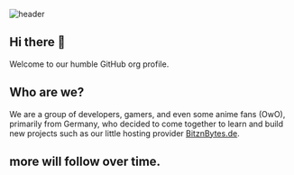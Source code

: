 ![header](https://capsule-render.vercel.app/api?type=waving&height=300&color=gradient&customColorList=24&text=BitznBytes%20Labs&reversal=false&section=footer&fontSize=60&textBg=false&desc=Powered%20by%20way%20too%20much%20Coffee%20&descSize=20&descAlign=50&descAlignY=68)

## Hi there 👋
Welcome to our humble GitHub org profile.

## Who are we?
We are a group of developers, gamers, and even some anime fans (OwO), primarily from Germany,
who decided to come together to learn and build new projects such as our little hosting provider [BitznBytes.de](https://Bitznbytes.de/).

## more will follow over time.
